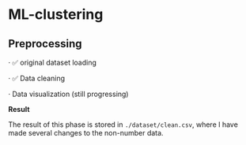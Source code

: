 # ML-clustering
## Preprocessing
· ✅ original dataset loading

· ✅ Data cleaning

· Data visualization (still progressing)

**Result**

The result of this phase is stored in `./dataset/clean.csv`, where I have made several changes to the non-number data.
